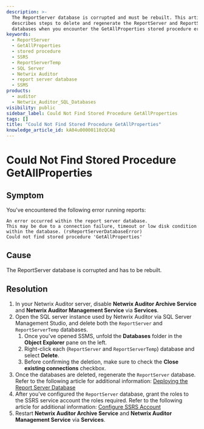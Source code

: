 ```yaml
---
description: >-
  The ReportServer database is corrupted and must be rebuilt. This article
  describes steps to delete and regenerate the ReportServer and ReportServerTemp
  databases when you encounter the GetAllProperties stored procedure error.
keywords:
  - ReportServer
  - GetAllProperties
  - stored procedure
  - SSRS
  - ReportServerTemp
  - SQL Server
  - Netwrix Auditor
  - report server database
  - SSMS
products:
  - auditor
  - Netwrix_Auditor_SQL_Databases
visibility: public
sidebar_label: Could Not Find Stored Procedure GetAllProperties
tags: []
title: "Could Not Find Stored Procedure GetAllProperties"
knowledge_article_id: kA04u00000110zQCAQ
---
```


# Could Not Find Stored Procedure GetAllProperties

## Symptom

You've encountered the following error running reports:

```
An error occurred within the report server database.
This may be due to a connection failure, timeout or low disk condition within the database. (rsReportServerDatabaseError)
Could not find stored procedure 'GetAllProperties'
```

## Cause

The ReportServer database is corrupted and has to be rebuilt.

## Resolution

1. In your Netwrix Auditor server, disable **Netwrix Auditor Archive Service** and **Netwrix Auditor Management Service** via **Services**.
2. Open the SQL server instance used by Netwrix Auditor via SQL Server Management Studio, and delete both the `ReportServer` and `ReportServerTemp` databases.
   1. Once you've opened SSMS, unfold the **Databases** folder in the **Object Explorer** pane on the left.
   2. Right-click each (`ReportServer` and `ReportServerTemp`) database and select **Delete**.
   3. Before confirming the deletion, make sure to check the **Close existing connections** checkbox.
3. Once the databases are deleted, regenerate the `ReportServer` database. Refer to the following article for additional information: [Deploying the Report Server Database](/docs/kb/auditor/deploying-the-report-server-database.md)
4. After you've configured the `ReportServer` database, grant the roles to the SSRS service account the roles required. Refer to the following article for additional information: [Configure SSRS Account](https://docs.netwrix.com/docs/auditor/10_8/requirements/sqlserverreportingservice#configure-ssrs-account)
5. Restart **Netwrix Auditor Archive Service** and **Netwrix Auditor Management Service** via **Services**.
